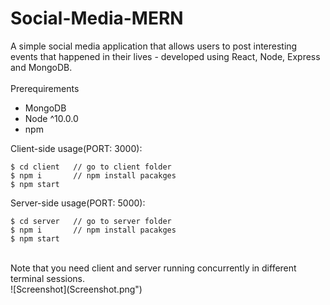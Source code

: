 # Social-Media-MERN

A simple social media application that allows users to post interesting events that happened in their lives - developed using React, Node, Express and MongoDB.
<br/>
<br/>
Prerequirements
- MongoDB
- Node ^10.0.0
- npm

Client-side usage(PORT: 3000):<br/>
```
$ cd client   // go to client folder
$ npm i       // npm install pacakges
$ npm start       
```
Server-side usage(PORT: 5000):<br/>
```
$ cd server   // go to server folder
$ npm i       // npm install pacakges
$ npm start 
```
<br/>
Note that you need client and server running concurrently in different terminal sessions.
<br/>
![Screenshot](Screenshot.png")
